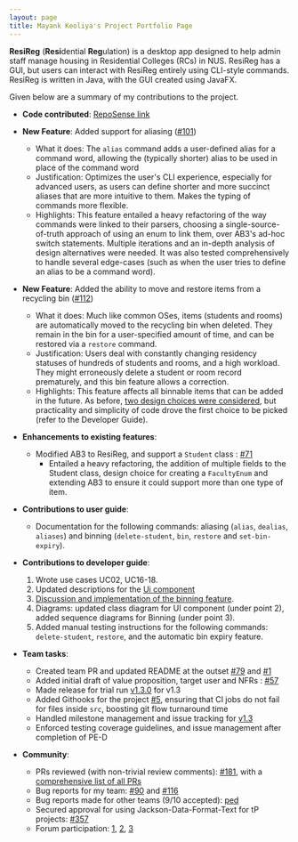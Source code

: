 ```yaml
---
layout: page
title: Mayank Keoliya's Project Portfolio Page
---
```


**ResiReg** (**Resi**dential **Reg**ulation) is a desktop app designed to help admin staff manage housing in Residential Colleges (RCs) in NUS. ResiReg has a GUI, but users can interact with ResiReg entirely using CLI-style commands. ResiReg is written in Java, with the GUI created using JavaFX.

Given below are a summary of my contributions to the project.

* **Code contributed**: [RepoSense link](https://nus-cs2103-ay2021s1.github.io/tp-dashboard/#breakdown=true&search=mkeoliya&sort=groupTitle&sortWithin=title&since=2020-08-14&timeframe=commit&mergegroup=&groupSelect=groupByRepos&checkedFileTypes=docs~functional-code~test-code~other)

* **New Feature**: Added support for aliasing ([#101](https://github.com/AY2021S1-CS2103-T16-3/tp/pull/101))
  * What it does: The `alias` command adds a user-defined alias for a command word, allowing the (typically shorter) alias to be used in place of the command word 
  * Justification: Optimizes the user's CLI experience, especially for advanced users, as users can define shorter and more succinct aliases that are more intuitive to them. Makes the typing of commands more flexible.
  * Highlights: This feature entailed a heavy refactoring of the way commands were linked to their parsers, choosing a single-source-of-truth approach of using an enum to link them, over AB3's ad-hoc switch statements. Multiple iterations and an in-depth analysis of design alternatives were needed. It was also tested comprehensively to handle several edge-cases (such as when the user tries to define an alias to be a command word).

* **New Feature**: Added the ability to move and restore items from a recycling bin ([#112](https://github.com/AY2021S1-CS2103-T16-3/tp/pull/112))
  * What it does: Much like common OSes, items (students and rooms) are automatically moved to the recycling bin when deleted. They remain in the bin for a user-specified amount of time, and can be restored via a `restore` command. 
  * Justification: Users deal with constantly changing residency statuses of hundreds of students and rooms, and a high workload. They might erroneously delete a student or room record prematurely, and this bin feature allows a correction. 
  * Highlights: This feature affects all binnable items that can be added in the future. As before, [two design choices were considered](https://ay2021s1-cs2103-t16-3.github.io/tp/DeveloperGuide.html#design-considerations), but practicality and simplicity of code drove the first choice to be picked (refer to the Developer Guide).
  
* **Enhancements to existing features**:
  * Modified AB3 to ResiReg, and support a `Student` class : [#71](https://github.com/AY2021S1-CS2103-T16-3/tp/pull/71)
    - Entailed a heavy refactoring, the addition of multiple fields to the Student class, design choice for creating a `FacultyEnum` and extending AB3 to ensure it could support more than one type of item. 

<div style="page-break-after: always;"></div>

* **Contributions to user guide**:
  * Documentation for the following commands: aliasing (`alias`, `dealias`, `aliases`) and binning (`delete-student`, `bin`, `restore` and `set-bin-expiry`). 

* **Contributions to developer guide**:
  1. Wrote use cases UC02, UC16-18. 
  2. Updated descriptions for the [Ui component](https://ay2021s1-cs2103-t16-3.github.io/tp/DeveloperGuide.html#ui-component)
  3. [Discussion and implementation of the binning feature](https://ay2021s1-cs2103-t16-3.github.io/tp/DeveloperGuide.html#bin-feature).
  4. Diagrams: updated class diagram for UI component (under point 2), added sequence diagrams for Binning (under point 3). 
  5. Added manual testing instructions for the following commands: `delete-student`, `restore`, and the automatic bin expiry feature.

* **Team tasks**:
  * Created team PR and updated README at the outset [#79](https://github.com/nus-cs2103-AY2021S1/tp/pull/79) and [#1](https://github.com/AY2021S1-CS2103-T16-3/tp/pull/1)
  * Added initial draft of value proposition, target user and NFRs : [#57](https://github.com/AY2021S1-CS2103-T16-3/tp/pull/57)
  * Made release for trial run [v1.3.0](https://github.com/AY2021S1-CS2103-T16-3/tp/releases/tag/v1.3.0) for v1.3
  * Added Githooks for the project [#5](https://github.com/AY2021S1-CS2103-T16-3/tp/pull/5), ensuring that CI jobs do not fail for files inside `src`, boosting git flow turnaround time
  * Handled milestone management and issue tracking for [v1.3](https://github.com/AY2021S1-CS2103-T16-3/tp/milestone/3)
  * Enforced testing coverage guidelines, and issue management after completion of PE-D

* **Community**:
  * PRs reviewed (with non-trivial review comments): [#181](https://github.com/AY2021S1-CS2103-T16-3/tp/pull/181), with a [comprehensive list of all PRs](https://github.com/AY2021S1-CS2103-T16-3/tp/pulls?q=is%3Apr+is%3Aclosed+reviewed-by%3Amkeoliya)
  * Bug reports for my team: [#90](https://github.com/AY2021S1-CS2103-T16-3/tp/issues/90) and [#116](https://github.com/AY2021S1-CS2103-T16-3/tp/issues/116)
  * Bug reports made for other teams (9/10 accepted): [ped](https://github.com/mkeoliya/ped/issues)
  * Secured approval for using Jackson-Data-Format-Text for tP projects: [#357](https://github.com/nus-cs2103-AY2021S1/forum/issues/357)
  * Forum participation: [1](https://github.com/nus-cs2103-AY2021S1/forum/issues/24), [2](https://github.com/nus-cs2103-AY2021S1/forum/issues/351#issuecomment-715725610), [3](https://github.com/nus-cs2103-AY2021S1/forum/issues/389#issuecomment-722804116)
